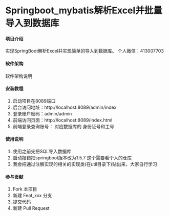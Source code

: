 # Springboot_mybatis解析Excel并批量导入到数据库

#### 项目介绍
实现SpringBoot解析Excel并实现简单的导入到数据库。 个人微信：413007703

#### 软件架构
软件架构说明


#### 安装教程

1. 启动项目在8089端口 
2. 后台访问地址：http://localhost:8089/admin/index
3. 登录账户密码：admin/admin
4. 前端访问页面：http://localhost:8089/index.html 
5. 前端登录查询账号： 对应数据库的 身份证号和工号

#### 使用说明

1. 使用之前先把SQL导入数据库
2. 启动报错把springboot版本改为1.5.7 这个需要看个人的仓库
3. 我会把通过注解实现的相关的实现类(在util目录下)贴出来，大家自行学习

#### 参与贡献

1. Fork 本项目
2. 新建 Feat_xxx 分支
3. 提交代码
4. 新建 Pull Request
